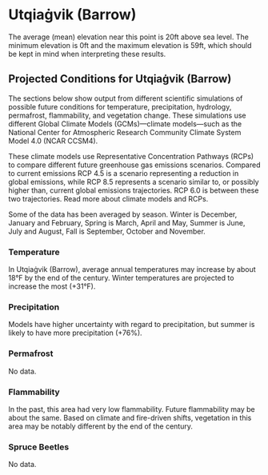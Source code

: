 # Utqiaġvik (Barrow)
The average (mean) elevation near this point is 20ft above sea level. The minimum elevation is 0ft and the maximum elevation is 59ft, which should be kept in mind when interpreting these results.

## Projected Conditions for Utqiaġvik (Barrow)
The sections below show output from different scientific simulations of possible future conditions for temperature, precipitation, hydrology, permafrost, flammability, and vegetation change. These simulations use different Global Climate Models (GCMs)—climate models—such as the National Center for Atmospheric Research Community Climate System Model 4.0 (NCAR CCSM4).

These climate models use Representative Concentration Pathways (RCPs) to compare different future greenhouse gas emissions scenarios. Compared to current emissions RCP 4.5 is a scenario representing a reduction in global emissions, while RCP 8.5 represents a scenario similar to, or possibly higher than, current global emissions trajectories. RCP 6.0 is between these two trajectories. Read more about climate models and RCPs.

Some of the data has been averaged by season. Winter is December, January and February, Spring is March, April and May, Summer is June, July and August, Fall is September, October and November.

### Temperature
In Utqiaġvik (Barrow), average annual temperatures may increase by about 18°F by the end of the century. Winter temperatures are projected to increase the most (+31°F).
### Precipitation
Models have higher uncertainty with regard to precipitation, but summer is likely to have more precipitation (+76%).
### Permafrost
No data.
### Flammability
In the past, this area had very low flammability. Future flammability may be about the same. Based on climate and fire-driven shifts, vegetation in this area may be notably different by the end of the century.
### Spruce Beetles
No data.